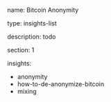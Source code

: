 name: Bitcoin Anonymity

type: insights-list

description: todo

section: 1

insights:
 - anonymity
 - how-to-de-anonymize-bitcoin
 - mixing

